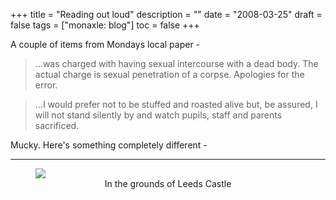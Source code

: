 +++
title = "Reading out loud"
description = ""
date = "2008-03-25"
draft = false
tags = ["monaxle: blog"]
toc = false
+++

A couple of items from Mondays local paper -

> ...was charged with having sexual intercourse with a dead body. The actual charge is sexual penetration of a corpse. Apologies for the error.

> ...I would prefer not to be stuffed and roasted alive but, be assured, I will not stand silently by and watch pupils, staff and parents sacrificed.

Mucky. Here's something completely different -

***

<figure style="text-align: center">
  <img style="display:block;margin:auto" src="https://i.ibb.co/KjYy0jqP/2344551829-38e2bbd56b-b-1-800x532.jpg">
  <figcaption>In the grounds of Leeds Castle</figcaption>
</figure>